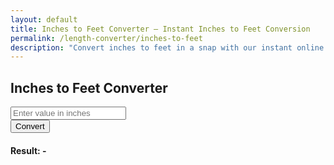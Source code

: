 ```yaml
---
layout: default
title: Inches to Feet Converter – Instant Inches to Feet Conversion
permalink: /length-converter/inches-to-feet
description: "Convert inches to feet in a snap with our instant online tool. Perfect for quick calculations in home improvement and design."
---
```



<div class="container p-4">
    <div class="card shadow-lg p-4 col-12 col-sm-8 col-md-6">
        <h2 class="text-center mb-4">Inches to Feet Converter</h2>
        <div class="mb-3">
            <input type="number" id="inputValue" class="form-control shadow" placeholder="Enter value in inches">
        </div>
        <button class="btn btn-primary btn-shadow w-100" onclick="convert()">Convert</button>
        <div class="mt-3">
            <h4>Result: <span id="result">-</span></h4>
        </div>
    </div>
</div>

<script>
    function convert() {
        let inputValue = document.getElementById("inputValue").value;
        let resultElement = document.getElementById("result");

        if (inputValue === "" || isNaN(inputValue)) {
            resultElement.innerText = "Please enter a valid number";
            return;
        }

        let result = inputValue / 12; // Convert inches to feet
        resultElement.innerText = result.toFixed(2) + " feet";
    }
</script>
